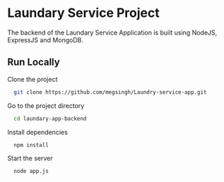 
# Laundary Service Project

The backend of the Laundary Service Application is built using NodeJS, ExpressJS and MongoDB.


## Run Locally

Clone the project

```bash
  git clone https://github.com/megsingh/Laundry-service-app.git
```

Go to the project directory

```bash
  cd laundary-app-backend
```

Install dependencies

```bash
  npm install
```

Start the server

```bash
  node app.js
```

